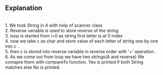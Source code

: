 <h2> Explanation </h2>

<br>1. We took String in A with help of scanner class
<br>2. Reverse variable is used to store reverse of the string 
<br>3. loop is started from i=0 as string first letter is at 0 index
<br>4. now we take c as char and store value of each letter of string one by one into c .
<br>5. then c is stored into reverse variable in reverse order with '+' operation.
<br>6. As we come out from loop we have two strings(A and reverse) We comapre them with compareTo function. Yes is printed if both String matches else No is printed.

